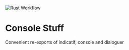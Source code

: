 ![Rust Workflow](https://github.com/stewthestew/console_stuff/actions/workflows/rust.yml/badge.svg)

# Console Stuff
Convenient re-exports of indicatif, console and dialoguer
